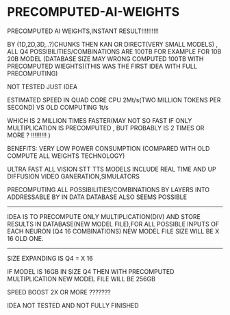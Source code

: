 # PRECOMPUTED-AI-WEIGHTS
PRECOMPUTED AI WEIGHTS,INSTANT RESULT!!!!!!!!!!

BY (1D,2D,3D,..?)CHUNKS THEN KAN OR DIRECT(VERY SMALL MODELS) , 
ALL Q4 POSSIBILITIES/COMBINATIONS  ARE 100TB FOR EXAMPLE FOR 10B 20B MODEL (DATABASE SIZE MAY WRONG COMPUTED 100TB  WITH PRECOMPUTED WIEGHTS)(THIS WAS THE FIRST IDEA WITH FULL PRECOMPUTING)

NOT TESTED JUST IDEA


ESTIMATED SPEED IN QUAD CORE CPU 2Mt/s(TWO MILLION TOKENS PER SECOND) VS OLD COMPUTING 1t/s

WHICH IS 2 MILLION TIMES FASTER(MAY NOT SO FAST IF ONLY MULTIPLICATION IS PRECOMPUTED , BUT PROBABLY IS 2 TIMES OR MORE ? !!!!!!!!! )

BENEFITS: VERY LOW POWER CONSUMPTION (COMPARED WITH OLD COMPUTE ALL WEIGHTS TECHNOLOGY)

ULTRA FAST ALL VISION STT TTS MODELS INCLUDE REAL TIME AND UP DIFFUSION VIDEO GANERATION,SIMULATORS


PRECOMPUTING ALL POSSIBILITIES/COMBINATIONS BY LAYERS INTO ADDRESSABLE BY IN DATA DATABASE ALSO SEEMS POSSIBLE

*********************************************************************************************************************
IDEA IS TO PRECOMPUTE ONLY MULTIPLICATION(DIV) AND STORE RESULTS IN DATABASE(NEW MODEL FILE),FOR ALL POSSIBLE INPUTS OF EACH NEURON 
(Q4 16 COMBINATIONS) NEW MODEL FILE SIZE WILL BE X 16 OLD ONE.
*********************************************************************************************************************

SIZE EXPANDING IS Q4 = X 16

IF MODEL IS 16GB IN SIZE Q4 THEN WITH PRECOMPUTED MULTIPLICATION NEW MODEL FILE WILL BE 256GB


SPEED BOOST 2X OR MORE ???????

IDEA NOT TESTED AND NOT FULLY FINISHED
